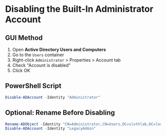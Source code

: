 # Disabling the Built-In Administrator Account

## GUI Method

1. Open **Active Directory Users and Computers**
2. Go to the `Users` container
3. Right-click `Administrator` > Properties > Account tab
4. Check "Account is disabled"
5. Click OK

## PowerShell Script

```powershell
Disable-ADAccount -Identity "Administrator"
```

## Optional: Rename Before Disabling

```powershell
Rename-ADObject -Identity "CN=Administrator,CN=Users,DC=slothlab,DC=local" -NewName "LegacyAdmin"
Disable-ADAccount -Identity "LegacyAdmin"
```